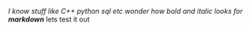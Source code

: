 _I know stuff like C++ python sql etc wonder how bold and italic looks for **markdown**_ lets test it out
